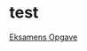 # test


[Eksamens Opgave](http://htmlpreview.github.io/?https://github.com/LarsHernandez/test/blob/master/eksamens_opgave_1.html)
